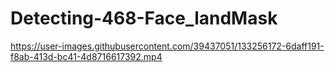 # Detecting-468-Face_landMask
https://user-images.githubusercontent.com/39437051/133256172-6daff191-f8ab-413d-bc41-4d8716617392.mp4

